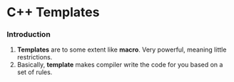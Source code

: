 # C++ Templates

### Introduction

1. **Templates** are to some extent like **macro**. Very powerful, meaning little restrictions.
2. Basically, **template** makes compiler write the code for you based on a set of rules.

